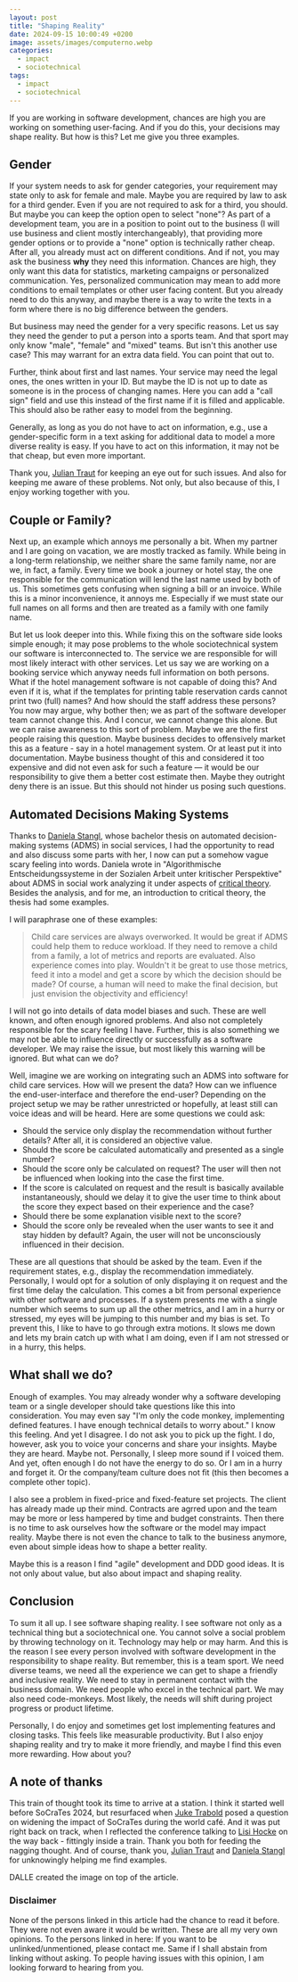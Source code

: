 ```yaml
---
layout: post
title: "Shaping Reality"
date: 2024-09-15 10:00:49 +0200
image: assets/images/computerno.webp
categories:
  - impact
  - sociotechnical
tags:
  - impact
  - sociotechnical  
---
```


If you are working in software development, chances are high you are working on something user-facing. And if you do this, your decisions may shape reality.
But how is this? Let me give you three examples.

## Gender

If your system needs to ask for gender categories, your requirement may state only to ask for female and male. Maybe you are required by law to ask for a third gender. 
Even if you are not required to ask for a third, you should. But maybe you can keep the option open to select "none"? 
As part of a development team, you are in a position to point out to the business (I will use business and client mostly interchangeably), that providing more gender options or to provide a "none" option is technically rather cheap.
After all, you already must act on different conditions. And if not, you may ask the business **why** they need this information. Chances are high, they only want this data
for statistics, marketing campaigns or personalized communication. Yes, personalized communication may mean to add more conditions to email templates or other user facing content. But you already need to do this anyway, 
and maybe there is a way to write the texts in a form where there is no big difference between the genders.

But business may need the gender for a very specific reasons. Let us say they need the gender to put a person into a sports team. And that sport may only know "male", "female" and "mixed" teams. But isn't 
this another use case? This may warrant for an extra data field. You can point that out to.

Further, think about first and last names. Your service may need the legal ones, the ones written in your ID. But maybe the ID is not up to date as someone is in the process of changing names.
Here you can add a "call sign" field and use this instead of the first name if it is filled and applicable. This should also be rather easy to model from the beginning.

Generally, as long as you do not have to act on information, e.g., use a gender-specific form in a text asking for additional data to model a more diverse reality is easy. If you have to act
on this information, it may not be that cheap, but even more important.

Thank you, [Julian Traut](https://www.linkedin.com/in/julian-traut-13b91a211/) for keeping an eye out for such issues. And also for keeping me aware of these problems. Not only, but also because of this, I enjoy working together with you.

## Couple or Family?

Next up, an example which annoys me personally a bit. When my partner and I are going on vacation, we are mostly tracked as family.
While being in a long-term relationship, we neither share the same family name, nor are we, in fact, a family. Every time we book
a journey or hotel stay, the one responsible for the communication will lend the last name used by both of us. This sometimes
gets confusing when signing a bill or an invoice.
While this is a minor inconvenience, it annoys me. Especially if we must state our full names on all forms and then are treated
as a family with one family name.

But let us look deeper into this. While fixing this on the software side looks simple enough; it may pose problems to the
whole sociotechnical system our software is interconnected to. The service we are responsible for will most likely interact with other services. Let us say we are working
on a booking service which anyway needs full information on both persons. What if the hotel management software is not capable of doing this?
And even if it is, what if the templates for printing table reservation cards cannot print two (full) names? And how should the staff address these
persons? You now may argue, why bother then; we as part of the software developer team cannot change this. And I concur, we cannot change this alone.
But we can raise awareness to this sort of problem. Maybe we are the first people raising this question. Maybe business decides to offensively 
market this as a feature - say in a hotel management system. Or at least put it into documentation. 
Maybe business thought of this and considered it too expensive and did not even ask for such a feature — it would be our responsibility to give them a better cost estimate then. 
Maybe they outright deny there is an issue. But this should not hinder us posing such questions.

## Automated Decisions Making Systems

Thanks to [Daniela Stangl](https://www.linkedin.com/in/daniela-stangl/),
whose bachelor thesis on automated decision-making systems (ADMS) in social services, I had the opportunity to read and also discuss some parts with her, I now can put a somehow vague scary feeling into words.
Daniela wrote in "Algorithmische Entscheidungssysteme in der Sozialen Arbeit unter kritischer Perspektive" about ADMS in social work analyzing it under aspects of [critical theory](https://en.wikipedia.org/wiki/Critical_theory). Besides the analysis, and for me, an introduction to critical theory, the thesis
had some examples.

I will paraphrase one of these examples:

> Child care services are always overworked. It would be great if ADMS could help them to reduce workload.
> If they need to remove a child from a family, a lot of metrics and reports are evaluated. Also experience
> comes into play. Wouldn't it be great to use those metrics, feed it into a model and get a score by which 
> the decision should be made? Of course, a human will need to make the final decision, but just envision the
> objectivity and efficiency!

I will not go into details of data model biases and such. These are well known, and often enough ignored problems. And also 
not completely responsible for the scary feeling I have. Further, this is also something we may not be able to influence directly or
successfully as a software developer. We may raise the issue, but most likely this warning will be ignored. But what can we do?

Well, imagine we are working on integrating such an ADMS into software for child care services. How will we present the data? 
How can we influence the end-user-interface and therefore the end-user? Depending on the project setup we may be rather unrestricted or hopefully, at least
still can voice ideas and will be heard. Here are some questions we could ask:

* Should the service only display the recommendation without further details? After all, it is considered an objective value.
* Should the score be calculated automatically and presented as a single number?
* Should the score only be calculated on request? The user will then not be influenced when looking into the case the first time.
* If the score is calculated on request and the result is basically available instantaneously, should we delay it to give the user time to think about the score they expect based on their experience and the case?
* Should there be some explanation visible next to the score?
* Should the score only be revealed when the user wants to see it and stay hidden by default? Again, the user will not be unconsciously influenced in their decision.

These are all questions that should be asked by the team. Even if the requirement states, e.g., display the recommendation immediately.
Personally, I would opt for a solution of only displaying it on request and the first time delay the calculation. This comes a bit from personal
experience with other software and processes. If a system presents me with a single number which seems to sum up all the other metrics, and I am in a hurry or stressed, my eyes will be
jumping to this number and my bias is set. To prevent this, I like to have to go through extra motions. It slows me down and lets my brain catch up with what I am doing, even if I am not stressed or in a hurry, this helps.

## What shall we do?

Enough of examples. You may already wonder why a software developing team or a single developer should take questions
like this into consideration. You may even say "I'm only the code monkey, implementing defined features. I have enough 
technical details to worry about." I know this feeling. And yet I disagree. I do not ask you to pick up the fight. I do, however,
ask you to voice your concerns and share your insights. Maybe they are heard. Maybe not. Personally, I sleep more sound if I voiced them. And yet, often enough
I do not have the energy to do so. Or I am in a hurry and forget it. Or the company/team culture does not fit (this then becomes a complete other topic).

I also see a problem in fixed-price and fixed-feature set projects. The client has already made up their mind. Contracts are agrred upon and the team
may be more or less hampered by time and budget constraints. Then there is no time to ask ourselves how the software or the model may impact reality. Maybe there is not
even the chance to talk to the business anymore, even about simple ideas how to shape a better reality.

Maybe this is a reason I find "agile" development and DDD good ideas. It is not only about value, but also about impact and shaping reality. 

## Conclusion

To sum it all up. I see software shaping reality. I see software not only as a technical thing but a sociotechnical one. You cannot
solve a social problem by throwing technology on it. Technology may help or may harm. And this is the reason I see every person
involved with software development in the responsibility to shape reality. But remember, this is a team sport. We need diverse teams, we need all
the experience we can get to shape a friendly and inclusive reality. We need to stay in permanent contact with the business domain. We need people
who excel in the technical part. We may also need code-monkeys. Most likely, the needs will shift during project progress or product lifetime.

Personally, I do enjoy and sometimes get lost implementing features and closing tasks. This feels like measurable productivity. But I also enjoy
shaping reality and try to make it more friendly, and maybe I find this even more rewarding. How about you?


## A note of thanks

This train of thought took its time to arrive at a station. I think it started well before SoCraTes 2024, but resurfaced when [Juke Trabold](https://www.linkedin.com/in/juke/)
posed a question on widening the impact of SoCraTes during the world café. And it was put right back on track, when I reflected the conference 
talking to [Lisi Hocke](https://www.linkedin.com/in/lisihocke/) on the way back - fittingly inside a train. Thank you both for feeding the nagging thought. And of course, 
thank you, [Julian Traut](https://www.linkedin.com/in/julian-traut-13b91a211/) and [Daniela Stangl](https://www.linkedin.com/in/daniela-stangl/) for unknowingly helping me
find examples.

DALLE created the image on top of the article.

### Disclaimer

None of the persons linked in this article had the chance to read it before. They were not even aware it would be written. These are all
my very own opinions. To the persons linked in here: If you want to be unlinked/unmentioned, please contact me. Same if I shall abstain
 from linking without asking. To people having issues with this opinion, I am looking forward to hearing from you. 